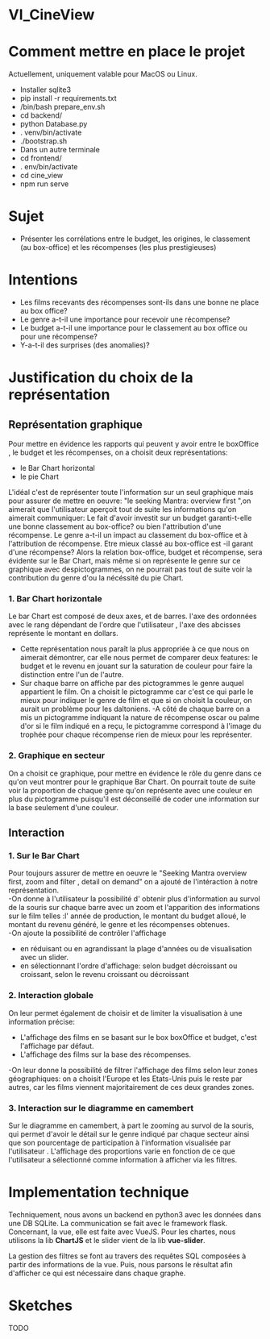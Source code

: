 # VI_CineView

# Comment mettre en place le projet

Actuellement, uniquement valable pour MacOS ou Linux.

* Installer sqlite3
* pip install -r requirements.txt
* /bin/bash prepare_env.sh
* cd backend/
* python Database.py
* . venv/bin/activate
* ./bootstrap.sh
* Dans un autre terminale
* cd frontend/
* . env/bin/activate
* cd cine_view
* npm run serve

# Sujet

* Présenter les corrélations entre le budget, les origines, le classement 
(au box-office) et les récompenses (les plus prestigieuses)

# Intentions

* Les films recevants des récompenses sont-ils dans une bonne ne place au box office?
* Le genre a-t-il une importance pour recevoir une récompense?
* Le budget a-t-il une importance pour le classement au box office ou pour une récompense?
* Y-a-t-il des surprises (des anomalies)?

# Justification du choix de la représentation

## Représentation graphique
Pour mettre en évidence les rapports qui peuvent y avoir entre le boxOffice , le budget et les récompenses, on a choisit deux représentations:
- le Bar Chart horizontal
- le pie Chart  

L'idéal c'est de représenter toute l'information sur un seul graphique mais pour  assurer de mettre en oeuvre: "le seeking Mantra: overview first ",on aimerait que l'utilisateur aperçoit tout de suite les informations qu'on aimerait communiquer: Le fait d'avoir investit  sur un budget garanti-t-elle une bonne classement au box-office? ou bien l'attribution d'une récompense. Le genre a-t-il un impact au classement du box-office et à l'attribution de récompense. Etre mieux classé au box-office est -il garant d'une récompense?
Alors  la relation box-office, budget et récompense, sera évidente sur le Bar Chart, mais même si on représente le genre sur ce graphique avec despictogrammes, on ne pourrait pas tout de suite voir  la contribution du genre d'ou la nécéssité du pie Chart.
### 1. Bar Chart horizontale  
Le bar Chart est composé de deux axes, et de barres.
l'axe des ordonnées avec le rang dépendant de l'ordre que l'utilisateur , l'axe des abcisses représente le montant en dollars.
- Cette représentation nous paraît la plus appropriée à ce que nous on aimerait démontrer, car elle nous permet de comparer  deux features: le budget et le revenu en jouant sur la saturation de couleur pour faire la distinction entre l'un de l'autre.
- Sur chaque barre on affiche par des pictogrammes le genre auquel appartient le film. On a choisit le pictogramme car c'est ce qui parle le mieux pour indiquer le genre de film et que si on choisit la couleur, on aurait un problème pour les daltoniens.
-A côté de chaque barre on a mis un pictogramme indiquant la nature de récompense oscar ou palme d'or si le film indiqué en a reçu, le pictogramme correspond à l'image du trophée pour chaque récompense rien de mieux pour les représenter.

### 2. Graphique en secteur
On a choisit ce graphique, pour mettre en évidence le rôle du genre dans ce qu'on veut montrer pour le graphique Bar Chart.
On pourrait toute de suite voir la proportion de chaque genre qu'on représente avec une couleur en plus du pictogramme puisqu'il est déconseillé de coder une information sur la base seulement d'une couleur.
## Interaction
### 1. Sur le Bar Chart
Pour toujours assurer de mettre en oeuvre le "Seeking Mantra overview first, zoom and filter , detail on demand" on a ajouté de l'intéraction à notre représentation.  
-On donne à l'utilisateur la possibilité  d' obtenir plus d'information au survol de la souris sur chaque barre avec un zoom et l'apparition des informations sur le film telles :l' année de production, le montant du budget alloué, le montant du revenu généré, le genre et les récompenses obtenues.    
-On ajoute la possibilité de contrôler l'affichage  
  -  en réduisant ou en agrandissant la plage d'années ou de visualisation avec un slider.  
  -  en sélectionnant l'ordre d'affichage: selon budget décroissant ou croissant, selon le revenu croissant ou décroissant


### 2. Interaction globale
On leur permet également de choisir et de limiter la visualisation à une information précise:  
  -  L'affichage des films en se basant sur le box boxOffice et budget, c'est l'affichage par défaut.     
  -  L'affichage des films  sur la base des récompenses.   

-On leur donne la possibilité de filtrer l'affichage des films selon leur zones géographiques:
       on a choisit l'Europe et les Etats-Unis puis le reste par autres, car les films viennent majoritairement de ces deux grandes zones.

### 3. Interaction sur le diagramme en camembert     
Sur le diagramme en camembert, à part le zooming au survol de la souris, qui permet d'avoir le détail sur le genre indiqué par chaque secteur ainsi que son pourcentage de participation à l'information visualisée par l'utilisateur .
L'affichage des proportions varie en fonction de ce que l'utilisateur a sélectionné comme information à afficher via les filtres. 


# Implementation technique

Techniquement, nous avons un backend en python3 avec les données dans une DB SQLite.
La communication se fait avec le framework flask.
Concernant, la vue, elle est faite avec VueJS. Pour les chartes, nous utilisons la lib __ChartJS__ et le slider 
vient de la lib __vue-slider__.

La gestion des filtres se font au travers des requêtes SQL composées à partir des informations de la vue. Puis, nous 
parsons le résultat afin d'afficher ce qui est nécessaire dans chaque graphe.

# Sketches

TODO